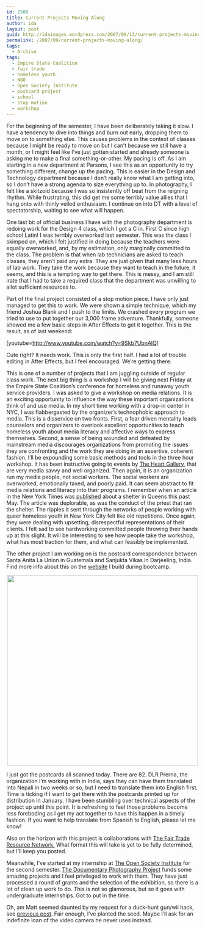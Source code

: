 ```yaml
---
id: 2508
title: Current Projects Moving Along
author: ida
layout: post
guid: http://idaimages.wordpress.com/2007/09/13/current-projects-moving-along/
permalink: /2007/09/current-projects-moving-along/
tags:
  - Archive
tags:
  - Empire State Coalition
  - fair trade
  - homeless youth
  - NGO
  - Open Society Institute
  - postcard project
  - school
  - stop motion
  - workshop
---
```

For the beginning of the semester, I have been deliberately taking it slow. I have a tendency to dive into things and burn out early, dropping them to move on to something else. This causes problems in the context of classes because I might be ready to move on but I can&#8217;t because we still have a month, or I might feel like I&#8217;ve just gotten started and already someone is asking me to make a final something-or-other. My pacing is off. As I am starting in a new department at Parsons, I see this as an opportunity to try something different, change up the pacing. This is easier in the Design and Technology department because I don&#8217;t really know what I am getting into, so I don&#8217;t have a strong agenda to size everything up to. In photography, I felt like a skitzoid because I was so insistently off beat from the reigning rhythm. While frustrating, this did get me some terribly value allies that I hang onto with thinly veiled enthusiasm. I continue on into DT with a level of spectatorship, waiting to see what will happen.

One last bit of official business I have with the photography department is redoing work for the Design 4 class, which I got a C in. First C since high school Latin! I was terribly overworked last semester. This was the class I skimped on, which I felt justified in doing because the teachers were equally overworked, and, by my estimation, only marginally committed to the class. The problem is that when lab technicians are asked to teach classes, they aren&#8217;t paid any extra. They are just given that many less hours of lab work. They take the work because they want to teach in the future, it seems, and this is a tempting way to get there. This is messy, and I am still irate that I had to take a required class that the department was unwilling to allot sufficient resources to.

Part of the final project consisted of a stop motion piece. I have only just managed to get this to work. We were shown a simple technique, which my friend Joshua Blank and I push to the limits. We crashed every program we tried to use to put together our 3,000 frame adventure. Thankfully, someone showed me a few basic steps in After Effects to get it together. This is the result, as of last weekend:

[youtube=http://www.youtube.com/watch?v=9Skb7UbnAlQ]

Cute right? It needs work. This is only the first half. I had a lot of trouble editing in After Effects, but I feel encouraged. We&#8217;re getting there.

This is one of a number of projects that I am juggling outside of regular class work. The next big thing is a workshop I will be giving next Friday at the Empire State Coalition&#8217;s conference for homeless and runaway youth service providers. I was asked to give a workshop on media relations. It is an exciting opportunity to influence the way these important organizations think of and use media. In my short time working with a drop-in center in NYC, I was flabbergasted by the organizer&#8217;s technophobic approach to media. This is a disservice on two fronts. First, a fear driven mentality leads counselors and organizers to overlook excellent opportunities to teach homeless youth about media literacy and affective ways to express themselves. Second, a sense of being wounded and defeated by mainstream media discourages organizations from promoting the issues they are confronting and the work they are doing in an assertive, coherent fashion. I&#8217;ll be expounding some basic methods and tools in the three hour workshop. It has been instructive going to events by [The Heart Gallery][1], that are very media savvy and well organized. Then again, it is an organization run my media people, not social workers. The social workers are overworked, emotionally taxed, and poorly paid. It can seem abstract to fit media relations and literacy into their programs. I remember when an article in the New York Times was [published][2] about a shelter in Queens this past May. The article was deplorable, as was the conduct of the priest that ran the shelter. The ripples it sent through the networks of people working with queer homeless youth in New York City felt like old repetitions. Once again, they were dealing with upsetting, disrespectful representations of their clients. I felt sad to see hardworking committed people throwing their hands up at this slight. It will be interesting to see how people take the workshop, what has most traction for them, and what can feasibly be implemented.

The other project I am working on is the postcard correspondence between Santa Anita La Union in Guatemala and Sanjukta Vikas in Darjeeling, India. Find more info about this on the <a href="http://a.parsons.edu/~ibenedetto/bootcamp/" target="_blank">website</a> I build during bootcamp.

<p style="text-align:center;">
  <img src="http://a.parsons.edu/~ibenedetto/bootcamp/images/pc/SApostcard12ft.jpg" width="500" />
</p>

I just got the postcards all scanned today. There are 82. DLR Prerna, the organization I&#8217;m working with in India, says they can have them translated into Nepali in two weeks or so, but I need to translate them into English first. Time is ticking if I want to get there with the postcards printed up for distribution in January. I have been stumbling over technical aspects of the project up until this point. It is refreshing to feel those problems become less foreboding as I get my act together to have this happen in a timely fashion. If you want to help translate from Spanish to English, please let me know!

Also on the horizon with this project is collaborations with <a href="http://www.fairtraderesource.org/" target="_blank">The Fair Trade Resource Network.</a> What format this will take is yet to be fully determined, but I&#8217;ll keep you posted.

Meanwhile, I&#8217;ve started at my internship at <a href="http://www.soros.org/" target="_blank">The Open Society Institute</a> for the second semester. <a href="http://www.soros.org/initiatives/photography" target="_blank">The Documentary Photography Project</a> funds some amazing projects and I feel privileged to work with them. They have just processed a round of grants and the selection of the exhibition, so there is a lot of clean up work to do. This is not so glamorous, but so it goes with undergraduate internships. Got to put in the time.

Oh, am Matt seemed daunted by my request for a duck-hunt gun/wii hack, see <a href="http://uncommonplaces.com/2007/09/09/little-bros-new-ad/" target="_blank">previous post</a>. Fair enough, I&#8217;ve planted the seed. Maybe I&#8217;ll ask for an indefinite loan of the video camera he never uses instead.

 [1]: http://www.heartgallerynj.com/
 [2]: http://www.nytimes.com/2007/05/02/nyregion/02shelter.html?ex=1189828800&en=16436523721c87c2&ei=5070